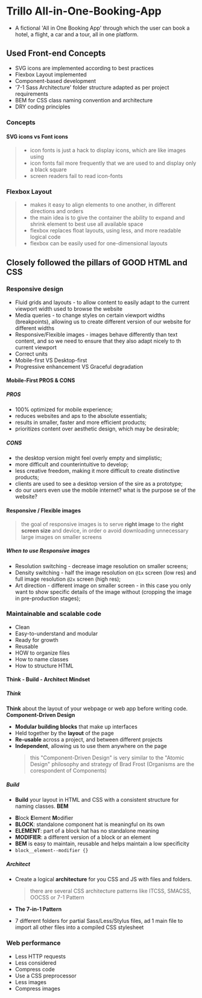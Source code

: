 # Trillo All-in-One-Booking-App

- A fictional 'All in One Booking App' through which the user can book a hotel, a flight, a car and a tour, all in one platform.

## Used Front-end Concepts

- SVG icons are implemented according to best practices
- Flexbox Layout implemented
- Component-based development
- '7-1 Sass Architecture' folder structure adapted as per project requirements
- BEM for CSS class naming convention and architecture
- DRY coding principles

### Concepts

#### SVG icons vs Font icons

> - icon fonts is just a hack to display icons, which are like images using
> - icon fonts fail more frequently that we are used to and display only a black square
> - screen readers fail to read icon-fonts

### Flexbox Layout

> - makes it easy to align elements to one another, in different directions and orders
> - the main idea is to give the container the ability to expand and shrink element to best use all available space
> - flexbox replaces float layouts, using less, and more readable logical code
> - flexbox can be easily used for one-dimensional layouts

## Closely followed the pillars of GOOD HTML and CSS

### Responsive design

- Fluid grids and layouts - to allow content to easily adapt to the current viewport width used to browse the website
- Media queries - to change styles on certain viewport widths (breakpoints), allowing us to create different version of our website for different widths
- Responsive/Flexible images - images behave differently than text content, and so we need to ensure that they also adapt nicely to th current viewport
- Correct units
- Mobile-first VS Desktop-first
- Progressive enhancement VS Graceful degradation

#### Mobile-First PROS & CONS

##### PROS

- 100% optimized for mobile experience;
- reduces websites and aps to the absolute essentials;
- results in smaller, faster and more efficient products;
- prioritizes content over aesthetic design, which may be desirable;

##### CONS

- the desktop version might feel overly empty and simplistic;
- more difficult and counterintuitive to develop;
- less creative freedom, making it more difficult to create distinctive products;
- clients are used to see a desktop version of the sire as a prototype;
- do our users even use the mobile internet? what is the purpose se of the website?

#### Responsive / Flexible images

> the goal of responsive images is to serve **right image** to the **right screen size** and device, in order o avoid downloading unnecessary large images on smaller screens

##### When to use Responsive images

- Resolution switching - decrease image resolution on smaller screens;
- Density switching - half the image resolution on `@1x` screen (low res) and full image resolution `@2x` screen (high res);
- Art direction - different image on smaller screen - in this case you only want to show specific details of the image without (cropping the image in pre-production stages);

### Maintainable and scalable code

- Clean
- Easy-to-understand and modular
- Ready for growth
- Reusable
- HOW to organize files
- How to name classes
- How to structure HTML

#### Think - Build - Architect Mindset

##### Think

**Think** about the layout of your webpage or web app before writing code.
**Component-Driven Design**

- **Modular building blocks** that make up interfaces
- Held together by the **layout** of the page
- **Re-usable** across a project, and between different projects
- **Independent**, allowing us to use them anywhere on the page
  > this "Component-Driven Design" is very similar to the "Atomic Design" philosophy and strategy of Brad Frost (Organisms are the corespondent of Components)

##### Build

- **Build** your layout in HTML and CSS with a consistent structure for naming classes.
  **BEM**

* **B**lock **E**lement **M**odifier
* **BLOCK**: standalone component hat is meaningful on its own
* **ELEMENT**: part of a block hat has no standalone meaning
* **MODIFIER**: a different version of a block or an element
* **BEM** is easy to maintain, reusable and helps maintain a low specificity
* `block__element--modifier {} `

##### Architect

- Create a logical **architecture** for you CSS and JS with files and folders.
  > there are several CSS architecture patterns like ITCSS, SMACSS, OOCSS or 7-1 Pattern
- **The 7-in-1 Pattern**

* 7 different folders for partial Sass/Less/Stylus files, ad 1 main file to import all other files into a compiled CSS stylesheet

### Web performance

- Less HTTP requests
- Less considered
- Compress code
- Use a CSS preprocessor
- Less images
- Compress images
